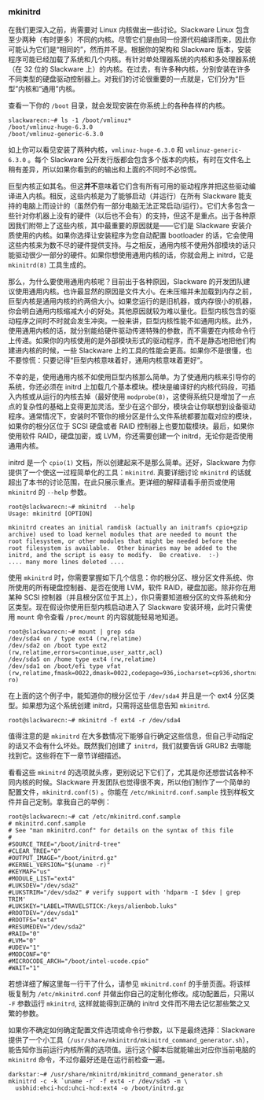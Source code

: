 ### mkinitrd

在我们更深入之前，尚需要对 Linux 内核做出一些讨论。Slackware Linux 包含至少两种（有时更多）不同的内核。尽管它们是由同一份源代码编译而来，因此你可能认为它们是“相同的”，然而并不是。根据你的架构和 Slackware 版本，安装程序可能已经加载了系统和几个内核。有针对单处理器系统的内核和多处理器系统（在 32 位的 Slackware 上）的内核。在过去，有许多种内核，分别安装在许多不同类型的硬盘驱动控制器上。对我们的讨论很重要的一点就是，它们分为“巨型”内核和“通用”内核。

查看一下你的 `/boot` 目录，就会发现安装在你系统上的各种各样的内核。

```
slackwarecn:~# ls -1 /boot/vmlinuz*
/boot/vmlinuz-huge-6.3.0
/boot/vmlinuz-generic-6.3.0
```

如上你可以看见安装了两种内核，`vmlinuz-huge-6.3.0` 和 `vmlinuz-generic-6.3.0` 。每个 Slackware 公开发行版都会包含多个版本的内核，有时在文件名上稍有差异，所以如果你看到的的输出和上面的不同时不必惊慌。

巨型内核正如其名。但这**并不**意味着它们含有所有可用的驱动程序并把这些驱动编译进入内核。相反，这些内核是为了能够启动（并运行）在所有 Slackware 能支持的电脑上而设计的（虽然仍有一部分电脑无法正常启动/运行）。它们大多包含一些针对你机器上没有的硬件（以后也不会有）的支持，但这不是重点。出于各种原因我们附带上了这些内核，其中最重要的原因就是——它们是 Slackware 安装介质使用的内核。如果你选择让安装程序为您自动配置 bootloader 的话，它会使用这些内核来为数不尽的硬件提供支持。与之相反，通用内核不使用外部模块的话只能驱动很少一部分的硬件。如果你想使用通用内核的话，你就会用上 initrd，它是 `mkinitrd(8)` 工具生成的。

那么，为什么要使用通用内核呢？目前出于各种原因，Slackware 的开发团队建议使用通用内核。也许最显然的原因是文件大小。在未压缩并未加载到内存之前，巨型内核是通用内核的约两倍大小 ​​。如果您运行的是旧机器，或内存很小的机器，你会明白通用内核缩减大小的好处。其他原因就较为难以量化。巨型内核包含的驱动程序之间时不时就会发生冲突。一般来讲，​​ 巨型内核性能不如通用内核。此外，使用通用内核的话，就分别能给硬件驱动传递特殊的参数，而不需要在内核命令行上传递。如果你的内核使用的是外部模块形式的驱动程序，而不是静态地把他们构建进内核的时候，一些 Slackware 上的工具的性能会更高。如果你不是很懂，也不要惊慌：只要记得“巨型内核意味着好，通用内核意味着更好”。

不幸的是，使用通用内核不如使用巨型内核那么简单。为了使通用内核来引导你的系统，你还必须在 initrd 上加载几个基本模块。模块是编译好的内核代码段，可插入内核或从运行的内核去掉（最好使用 `modprobe(8)`，这使得系统只是增加了一点点的复杂性的基础上变得更加灵活。至少在这个部分，模块会让你联想到设备驱动程序。通常情况下，安装时不管你的根分区是什么文件系统都要加载对应的模块，如果你的根分区位于 SCSI 硬盘或者 RAID 控制器上也要加载模块。最后，如果你使用软件 RAID，硬盘加密，或 LVM，你还需要创建一个 initrd，无论你是否使用通用内核。

initrd 是一个 `cpio(1)` 文档，所以创建起来不是那么简单。还好，Slackware 为你提供了一个使这一过程简单化的工具：`mkinitrd`. 真要详细讨论 `mkinitrd` 的话就超出了本书的讨论范围，在此只展示重点。更详细的解释请看手册页或使用 `mkinitrd` 的 `--help` 参数。

```
root@slackwarecn:~# mkinitrd  --help
Usage: mkinitrd [OPTION]

mkinitrd creates an initial ramdisk (actually an initramfs cpio+gzip
archive) used to load kernel modules that are needed to mount the
root filesystem, or other modules that might be needed before the
root filesystem is available.  Other binaries may be added to the
initrd, and the script is easy to modify.  Be creative.  :-)
.... many more lines deleted ....
```

使用 `mkinitrd` 时，你需要掌握如下几个信息：你的根分区、根分区文件系统、你所使用的所有硬盘控制器、是否在使用 LVM，软件 RAID，硬盘加密。除非你在用某种 SCSI 控制器（并且根分区位于其上），你只需要知道根分区的文件系统和分区类型。现在假设你使用巨型内核启动进入了 Slackware 安装环境，此时只需使用 `mount` 命令查看 `/proc/mount` 的内容就能轻易地知道。

```
root@slackwarecn:~# mount | grep sda
/dev/sda4 on / type ext4 (rw,relatime)
/dev/sda2 on /boot type ext2 (rw,relatime,errors=continue,user_xattr,acl)
/dev/sda5 on /home type ext4 (rw,relatime)
/dev/sda1 on /boot/efi type vfat (rw,relatime,fmask=0022,dmask=0022,codepage=936,iocharset=cp936,shortname=mixed,errors=remount-ro)
```

在上面的这个例子中，能知道你的根分区位于 `/dev/sda4` 并且是一个 ext4 分区类型。如果想为这个系统创建 initrd，只需将这些信息告知 `mkinitrd`.

```
root@slackwarecn:~# mkinitrd -f ext4 -r /dev/sda4
```

值得注意的是 `mkinitrd` 在大多数情况下能够自行确定这些信息，但自己手动指定的话又不会有什么坏处。既然我们创建了 `initrd`，我们就要告诉 GRUB2 去哪能找到它。这些将在下一章节详细描述。

看看这些 `mkinitrd` 的选项就头疼，更别说记下它们了，尤其是你还想尝试各种不同内核的时候。Slackware 开发团队也觉得很不爽，所以他们制作了一个简单的配置文件，`mkinitrd.conf(5)` 。你能在 `/etc/mkinitrd.conf.sample` 找到样板文件并自己定制。拿我自己的举例：

```
root@slackwarecn:~# cat /etc/mkinitrd.conf.sample
# mkinitrd.conf.sample
# See "man mkinitrd.conf" for details on the syntax of this file
#
#SOURCE_TREE="/boot/initrd-tree"
#CLEAR_TREE="0"
#OUTPUT_IMAGE="/boot/initrd.gz"
#KERNEL_VERSION="$(uname -r)"
#KEYMAP="us"
#MODULE_LIST="ext4"
#LUKSDEV="/dev/sda2"
#LUKSTRIM="/dev/sda2" # verify support with 'hdparm -I $dev | grep TRIM'
#LUKSKEY="LABEL=TRAVELSTICK:/keys/alienbob.luks"
#ROOTDEV="/dev/sda1"
#ROOTFS="ext4"
#RESUMEDEV="/dev/sda2"
#RAID="0"
#LVM="0"
#UDEV="1"
#MODCONF="0"
#MICROCODE_ARCH="/boot/intel-ucode.cpio"
#WAIT="1"
```

若想详细了解这里每一行干了什么，请参见 `mkinitrd.conf` 的手册页面。将该样板复制为 `/etc/mkinitrd.conf` 并做出你自己的定制化修改。成功配置后，只需以 `-F` 参数运行 `mkinitrd`, 这样就能得到正确的 initrd 文件而不用去记忆那些繁之又繁的参数。

如果你不确定如何确定配置文件选项或命令行参数，以下是最终选择：Slackware 提供了一个小工具（`/usr/share/mkinitrd/mkinitrd_command_generator.sh`），能告知你当前运行内核所需的选项值。运行这个脚本后就能输出对应你当前电脑的 `mkinitrd` 命令，不过你最好还是在运行前检查一遍。

```
darkstar:~# /usr/share/mkinitrd/mkinitrd_command_generator.sh
mkinitrd -c -k `uname -r` -f ext4 -r /dev/sda5 -m \
  usbhid:ehci-hcd:uhci-hcd:ext4 -o /boot/initrd.gz
```
